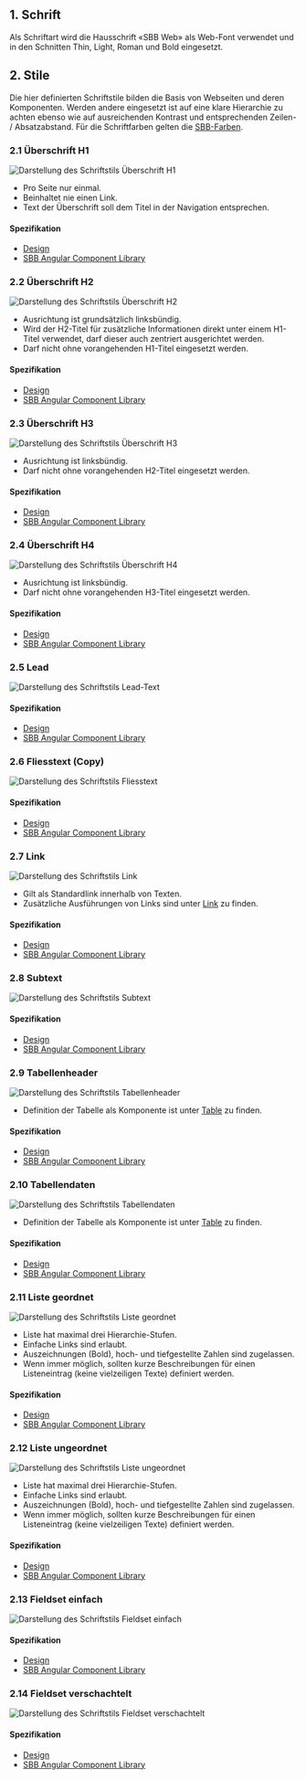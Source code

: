 ## 1. Schrift
Als Schriftart wird die Hausschrift «SBB Web» als Web-Font verwendet und in den Schnitten Thin, Light, Roman und Bold eingesetzt.

## 2. Stile
Die hier definierten Schriftstile bilden die Basis von Webseiten und deren Komponenten. Werden andere eingesetzt ist auf eine klare Hierarchie zu achten ebenso wie auf ausreichenden Kontrast und entsprechenden Zeilen- / Absatzabstand. Für die Schriftfarben gelten die [SBB-Farben](https://digital.sbb.ch/de/farben).

### 2.1 Überschrift H1
![Darstellung des Schriftstils Überschrift H1](https://raw.githubusercontent.com/sbb-design-systems/design-system-website-documentation/master/documentation/basics/typography/images/typo_h1.png 'class: image')
* Pro Seite nur einmal.
* Beinhaltet nie einen Link.
* Text der Überschrift soll dem Titel in der Navigation entsprechen.

#### Spezifikation
* [Design](https://www.sketch.com/s/80f12b3b-58e5-4b4c-98cd-c553bae18db0/a/GLdV0O#Inspector)
* [SBB Angular Component Library](https://sbb-angular.app.sbb.ch/typography)

### 2.2 Überschrift H2
![Darstellung des Schriftstils Überschrift H2](https://raw.githubusercontent.com/sbb-design-systems/design-system-website-documentation/master/documentation/basics/typography/images/typo_h2.png 'class: image')
* Ausrichtung ist grundsätzlich linksbündig.
* Wird der H2-Titel für zusätzliche Informationen direkt unter einem H1-Titel verwendet, darf dieser auch zentriert ausgerichtet werden.
* Darf nicht ohne vorangehenden H1-Titel eingesetzt werden.

#### Spezifikation
* [Design](https://www.sketch.com/s/80f12b3b-58e5-4b4c-98cd-c553bae18db0/a/OzREJm#Inspector)
* [SBB Angular Component Library](https://sbb-angular.app.sbb.ch/typography)

### 2.3 Überschrift H3
![Darstellung des Schriftstils Überschrift H3](https://raw.githubusercontent.com/sbb-design-systems/design-system-website-documentation/master/documentation/basics/typography/images/typo_h3.png 'class: image')
* Ausrichtung ist linksbündig.
* Darf nicht ohne vorangehenden H2-Titel eingesetzt werden.

#### Spezifikation
* [Design](https://www.sketch.com/s/80f12b3b-58e5-4b4c-98cd-c553bae18db0/a/mjKVgP#Inspector)
* [SBB Angular Component Library](https://sbb-angular.app.sbb.ch/typography)

### 2.4 Überschrift H4
![Darstellung des Schriftstils Überschrift H4](https://raw.githubusercontent.com/sbb-design-systems/design-system-website-documentation/master/documentation/basics/typography/images/typo_h4.png 'class: image')
* Ausrichtung ist linksbündig.
* Darf nicht ohne vorangehenden H3-Titel eingesetzt werden.

#### Spezifikation
* [Design](https://www.sketch.com/s/80f12b3b-58e5-4b4c-98cd-c553bae18db0/a/DKwRD4#Inspector)
* [SBB Angular Component Library](https://sbb-angular.app.sbb.ch/typography)

### 2.5 Lead
![Darstellung des Schriftstils Lead-Text](https://raw.githubusercontent.com/sbb-design-systems/design-system-website-documentation/master/documentation/basics/typography/images/typo_lead.png 'class: image')

#### Spezifikation
* [Design](https://www.sketch.com/s/80f12b3b-58e5-4b4c-98cd-c553bae18db0/a/apaOED#Inspector)
* [SBB Angular Component Library](https://sbb-angular.app.sbb.ch/typography)


### 2.6 Fliesstext (Copy)
![Darstellung des Schriftstils Fliesstext](https://raw.githubusercontent.com/sbb-design-systems/design-system-website-documentation/master/documentation/basics/typography/images/typo_copy.png 'class: image')

#### Spezifikation
* [Design](https://www.sketch.com/s/80f12b3b-58e5-4b4c-98cd-c553bae18db0/a/ApRlGR#Inspector)
* [SBB Angular Component Library](https://sbb-angular.app.sbb.ch/typography)

### 2.7 Link
![Darstellung des Schriftstils Link](https://raw.githubusercontent.com/sbb-design-systems/design-system-website-documentation/master/documentation/basics/typography/images/typo_link.png 'class: image')
* Gilt als Standardlink innerhalb von Texten.
* Zusätzliche Ausführungen von Links sind unter [Link](https://digital.sbb.ch/de/websites/components/link) zu finden.

#### Spezifikation
* [Design](https://www.sketch.com/s/80f12b3b-58e5-4b4c-98cd-c553bae18db0/a/0Z7bOG#Inspector)
* [SBB Angular Component Library](https://sbb-angular.app.sbb.ch/typography)

### 2.8 Subtext
![Darstellung des Schriftstils Subtext](https://raw.githubusercontent.com/sbb-design-systems/design-system-website-documentation/master/documentation/basics/typography/images/typo_subtext.png 'class: image')

#### Spezifikation
* [Design](https://www.sketch.com/s/80f12b3b-58e5-4b4c-98cd-c553bae18db0/a/lgGpYz#Inspector)
* [SBB Angular Component Library](https://sbb-angular.app.sbb.ch/typography)

### 2.9 Tabellenheader
![Darstellung des Schriftstils Tabellenheader](https://raw.githubusercontent.com/sbb-design-systems/design-system-website-documentation/master/documentation/basics/typography/images/typo_table_header.png 'class: image')
* Definition der Tabelle als Komponente ist unter [Table](https://digital.sbb.ch/de/websites/components/table) zu finden.

#### Spezifikation
* [Design](https://www.sketch.com/s/80f12b3b-58e5-4b4c-98cd-c553bae18db0/a/kPQ1Yr#Inspector)
* [SBB Angular Component Library](https://sbb-angular.app.sbb.ch/typography)

### 2.10 Tabellendaten
![Darstellung des Schriftstils Tabellendaten](https://raw.githubusercontent.com/sbb-design-systems/design-system-website-documentation/master/documentation/basics/typography/images/typo_table_data.png 'class: image')
* Definition der Tabelle als Komponente ist unter [Table](https://digital.sbb.ch/de/websites/components/table) zu finden.

#### Spezifikation
* [Design](https://www.sketch.com/s/80f12b3b-58e5-4b4c-98cd-c553bae18db0/a/ozDKWL#Inspector)
* [SBB Angular Component Library](https://sbb-angular.app.sbb.ch/typography)

### 2.11 Liste geordnet
![Darstellung des Schriftstils Liste geordnet](https://raw.githubusercontent.com/sbb-design-systems/design-system-website-documentation/master/documentation/basics/typography/images/typo_list_ordered.png 'class: image')
* Liste hat maximal drei Hierarchie-Stufen.
* Einfache Links sind erlaubt.
* Auszeichnungen (Bold), hoch- und tiefgestellte Zahlen sind zugelassen.
* Wenn immer möglich, sollten kurze Beschreibungen für einen Listeneintrag (keine vielzeiligen Texte) definiert werden.

#### Spezifikation
* [Design](https://www.sketch.com/s/80f12b3b-58e5-4b4c-98cd-c553bae18db0/a/Rvo8eW#Inspector)
* [SBB Angular Component Library](https://sbb-angular.app.sbb.ch/typography)

### 2.12 Liste ungeordnet
![Darstellung des Schriftstils Liste ungeordnet](https://raw.githubusercontent.com/sbb-design-systems/design-system-website-documentation/master/documentation/basics/typography/images/typo_list_unordered.png 'class: image')
* Liste hat maximal drei Hierarchie-Stufen.
* Einfache Links sind erlaubt.
* Auszeichnungen (Bold), hoch- und tiefgestellte Zahlen sind zugelassen.
* Wenn immer möglich, sollten kurze Beschreibungen für einen Listeneintrag (keine vielzeiligen Texte) definiert werden.

#### Spezifikation
* [Design](https://www.sketch.com/s/80f12b3b-58e5-4b4c-98cd-c553bae18db0/a/1JPWm5#Inspector)
* [SBB Angular Component Library](https://sbb-angular.app.sbb.ch/typography)

### 2.13 Fieldset einfach
![Darstellung des Schriftstils Fieldset einfach](https://raw.githubusercontent.com/sbb-design-systems/design-system-website-documentation/master/documentation/basics/typography/images/typo_fieldset_default.png 'class: image')

#### Spezifikation
* [Design](https://www.sketch.com/s/80f12b3b-58e5-4b4c-98cd-c553bae18db0/a/pZKwWo#Inspector)
* [SBB Angular Component Library](https://sbb-angular.app.sbb.ch/typography)

### 2.14 Fieldset verschachtelt
![Darstellung des Schriftstils Fieldset verschachtelt](https://raw.githubusercontent.com/sbb-design-systems/design-system-website-documentation/master/documentation/basics/typography/images/typo_fieldset_nested.png 'class: image')

#### Spezifikation
* [Design](https://www.sketch.com/s/80f12b3b-58e5-4b4c-98cd-c553bae18db0/a/VOobD8#Inspector)
* [SBB Angular Component Library](https://sbb-angular.app.sbb.ch/typography)
